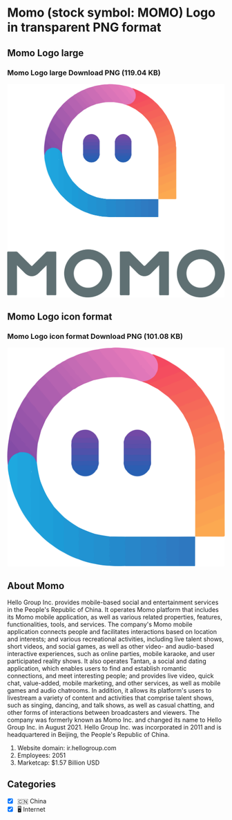 # Momo (stock symbol: MOMO) Logo in transparent PNG format

## Momo Logo large

### Momo Logo large Download PNG (119.04 KB)

![Momo Logo large Download PNG (119.04 KB)](/img/orig/MOMO_BIG-50e2451c.png)

## Momo Logo icon format

### Momo Logo icon format Download PNG (101.08 KB)

![Momo Logo icon format Download PNG (101.08 KB)](/img/orig/MOMO-05f8c00b.png)

## About Momo

Hello Group Inc. provides mobile-based social and entertainment services in the People's Republic of China. It operates Momo platform that includes its Momo mobile application, as well as various related properties, features, functionalities, tools, and services. The company's Momo mobile application connects people and facilitates interactions based on location and interests; and various recreational activities, including live talent shows, short videos, and social games, as well as other video- and audio-based interactive experiences, such as online parties, mobile karaoke, and user participated reality shows. It also operates Tantan, a social and dating application, which enables users to find and establish romantic connections, and meet interesting people; and provides live video, quick chat, value-added, mobile marketing, and other services, as well as mobile games and audio chatrooms. In addition, it allows its platform's users to livestream a variety of content and activities that comprise talent shows, such as singing, dancing, and talk shows, as well as casual chatting, and other forms of interactions between broadcasters and viewers. The company was formerly known as Momo Inc. and changed its name to Hello Group Inc. in August 2021. Hello Group Inc. was incorporated in 2011 and is headquartered in Beijing, the People's Republic of China.

1. Website domain: ir.hellogroup.com
2. Employees: 2051
3. Marketcap: $1.57 Billion USD


## Categories
- [x] 🇨🇳 China
- [x] 🖥️ Internet
